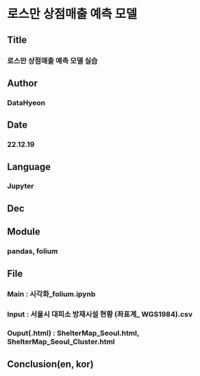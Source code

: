 # 로스만 상점매출 예측 모델
## 
## Title
### 로스만 상점매출 예측 모델 실습
###
## Author
### DataHyeon
###
## Date
### 22.12.19
###
## Language
###  Jupyter
###
## Dec
### 
###
## Module
### pandas, folium
## File
### Main : 시각화_folium.ipynb
### Input : 서울시 대피소 방재시설 현황 (좌표계_ WGS1984).csv
### Ouput(.html) : ShelterMap_Seoul.html, ShelterMap_Seoul_Cluster.html
###
## Conclusion(en, kor)
